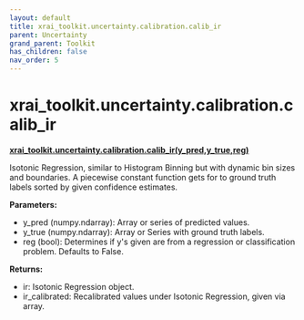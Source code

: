 ```yaml
---
layout: default
title: xrai_toolkit.uncertainty.calibration.calib_ir
parent: Uncertainty
grand_parent: Toolkit
has_children: false
nav_order: 5
---
```


# xrai_toolkit.uncertainty.calibration.calib_ir
**[xrai_toolkit.uncertainty.calibration.calib_ir(y_pred,y_true,reg)](https://github.com/gaberamolete/xrai_toolkit/blob/main/uncertainty/calibration.py)**


Isotonic Regression, similar to Histogram Binning but with dynamic bin sizes and boundaries. A piecewise constant function gets for to ground truth labels sorted by given confidence estimates.


**Parameters:**
- y_pred (numpy.ndarray): Array or series of predicted values.
- y_true (numpy.ndarray): Array or Series with ground truth labels.
- reg (bool): Determines if y's given are from a regression or classification problem. Defaults to False.

**Returns:**
- ir: Isotonic Regression object.
- ir_calibrated: Recalibrated values under Isotonic Regression, given via array.
